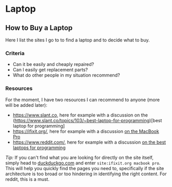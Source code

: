 # Laptop


## How to Buy a Laptop

Here I list the sites I go to to find a laptop and to decide what to buy. 

### Criteria

* Can it be easily and cheaply repaired? 
* Can I easily get replacement parts?
* What do other people in my situation recommend?

### Resources

For the moment, I have two resources I can recommend to anyone (more will be added later):

* https://www.slant.co, here for example with a discussion on the (https://www.slant.co/topics/103/~best-laptop-for-programming)[best laptop for programming]
* https://ifixit.org/, here for example with a discussion [on the MacBook Pro](https://ifixit.org/blog/10305/macbook-pro-2018-teardown/)
* https://www.reddit.com/, here for example with a discussion [on the best laptops for programming](https://www.reddit.com/r/learnprogramming/comments/5tm0lr/good_programming_laptop/)

*Tip:* If you can't find what you are looking for directly on the site itself, simply head to [duckduckgo.com](https://duckduckgo.com/) and enter `site:ifixit.org macbook pro`. This will help you quickly find the pages you need to, specifically if the site architecture is too broad or too hindering in identifying the right content. For reddit, this is a must. 